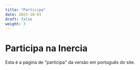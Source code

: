 ```yaml
---
title: "Participa"
date: 2023-10-01
draft: false
weight: 3
---
```


# Participa na Inercia

Esta é a página de "participa" da versão em português do site.
